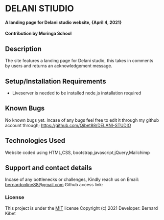 # DELANI STIUDIO
#### A landing page for Delani studio website, {April 4, 2021}
####  **Contribution by Moringa School**
## Description
The site features a landing page for Delani studio, this takes in comments by users and returns an acknowledgement message.
## Setup/Installation Requirements
* Liveserver is needed to be installed
  node.js installation required
 ## Known Bugs
No known bugs yet.  Incase of any bugs feel free to edit it through my github account through; https://github.com/Qibet88/DELANI-STUDIO
## Technologies Used
Website coded using HTML,CSS, bootstrap,javascript,jQuery,Mailchimp
## Support and contact details
Incase of any bottlenecks or challenges, Kindly reach us on Email: bernardonline88@gmail.com
Github access link: 
### License
This project is under the  [MIT](LICENSE) license
Copyright (c) 2021                          Developer: Bernard Kibet